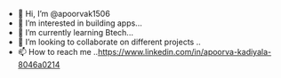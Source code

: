 - 👋 Hi, I’m @apoorvak1506
- 👀 I’m interested in building apps...
- 🌱 I’m currently learning Btech...
- 💞️ I’m looking to collaborate on different  projects ..
- 📫 How to reach me ..https://www.linkedin.com/in/apoorva-kadiyala-8046a0214

<!---
apoorvak1506/apoorvak1506 is a ✨ special ✨ repository because its `README.md` (this file) appears on your GitHub profile.
You can click the Preview link to take a look at your changes.
--->
